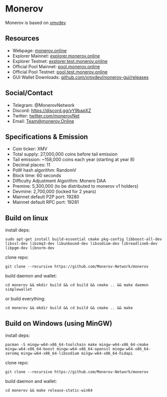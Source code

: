# Monerov

Monerov is based on [xmvdev](README_original.md)  


## Resources

- Webpage: [monerov.online](https://monerov.online)
- Explorer Mainnet: [explorer.monerov.online](https://explorer.monerov.online/)
- Explorer Testnet: [explorer.test.monerov.online](https://explorer.test.monerov.online/)
- Official Pool Mainnet: [pool.monerov.online](https://pool.monerov.online/)
- Official Pool Testnet: [pool.test.monerov.online](https://pool.test.monerov.online/)
- GUI Wallet Downloads: [github.com/xmvdev/monerov-gui/releases](https://github.com/xmvdev/monerov-gui/releases)

## Social/Contact

- Telegram: @MonerovNetwork
- Discord: https://discord.gg/yY9bapXZ
- Twitter: [twitter.com/monerovNet](https://twitter.com/monerovNet)
- Email: Team@monerov.Online

## Specifications & Emission

- Coin ticker: XMV
- Total supply: 27,000,000 coins before tail emission
- Tail emission: ~158,000 coins each year (starting at year 8)
- Decimal places: 11
- PoW hash algorithm: RandomV
- Block time: 60 seconds
- Difficulty Adjustment Algorithm: Monero DAA
- Premine: 5,300,000 (to be distributed to monerov v1 holders)
- Devmine: 2,700,000 (locked for 2 years)
- Mainnet default P2P port: 19280
- Mainnet default RPC port: 19281

## Build on linux

install deps:

`sudo apt-get install build-essential cmake pkg-config libboost-all-dev libssl-dev libzmq3-dev libunbound-dev libsodium-dev libreadline6-dev libpgm-dev libnorm-dev`

clone repo:

`git clone --recursive https://github.com/Monerov-Network/monerov`

build daemon and wallet:

`cd monerov && mkdir build && cd build && cmake .. && make daemon simplewallet`

or build everything:

`cd monerov && mkdir build && cd build && cmake .. && make`

## Build on Windows (using MinGW)

install deps:

`pacman -S mingw-w64-x86_64-toolchain make mingw-w64-x86_64-cmake mingw-w64-x86_64-boost mingw-w64-x86_64-openssl mingw-w64-x86_64-zeromq mingw-w64-x86_64-libsodium mingw-w64-x86_64-hidapi`

clone repo:

`git clone --recursive https://github.com/Monerov-Network/monerov`

build daemon and wallet:

`cd monerov && make release-static-win64`

